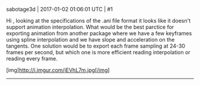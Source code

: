sabotage3d | 2017-01-02 01:06:01 UTC | #1

Hi , looking at the specifications of the .ani file format it looks like it doesn't support animation interpolation. What would be the best parctice for exporting animation from another package where we have a few keyframes using spline interpolation and we have slope and acceleration on the tangents. One solution would be to export each frame sampling at 24-30 frames per second, but which one is more efficient reading interpolation or reading every frame.  

[img]http://i.imgur.com/jEVhL7m.jpg[/img]

-------------------------

